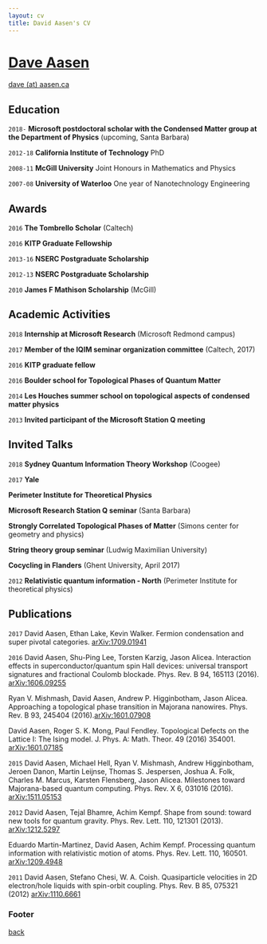 ```yaml
---
layout: cv
title: David Aasen's CV
---
```


# [Dave Aasen](dave.aasen.ca)

<div id="webaddress">
<a href="dave@aasen.ca">dave (at) aasen.ca</a>
</div>

## Education

`2018-` 
__Microsoft postdoctoral scholar with the Condensed Matter group at the Department of Physics__ (upcoming, Santa Barbara)

`2012-18` 
__California Institute of Technology__ PhD

`2008-11` 
__McGill University__ Joint Honours in Mathematics and Physics 

`2007-08`
__University of Waterloo__ One year of Nanotechnology Engineering

## Awards

`2016`
__The Tombrello Scholar__ (Caltech)

`2016`
__KITP Graduate Fellowship__

`2013-16`
__NSERC Postgraduate Scholarship__

`2012-13`
__NSERC Postgraduate Scholarship__

`2010`
__James F Mathison Scholarship__ (McGill)

## Academic Activities

`2018`
__Internship at Microsoft Research__ (Microsoft Redmond campus)

`2017`
__Member of the IQIM seminar organization committee__ (Caltech, 2017)

`2016`
__KITP graduate fellow__

`2016`
__Boulder school for Topological Phases of Quantum Matter__

`2014`
__Les Houches summer school on topological aspects of condensed matter physics__

`2013` 
__Invited participant of the Microsoft Station Q meeting__

## Invited Talks
`2018` 
__Sydney Quantum Information Theory Workshop__ (Coogee)

`2017`
__Yale__

__Perimeter Institute for Theoretical Physics__

__Microsoft Research Station Q seminar__ (Santa Barbara)

__Strongly Correlated Topological Phases of Matter__ (Simons center for geometry and physics)

__String theory group seminar__ (Ludwig Maximilian University)

__Cocycling in Flanders__ (Ghent University, April 2017)

`2012`
__Relativistic quantum information - North__ (Perimeter Institute for theoretical physics)

## Publications

<!-- ### Journals -->

`2017`
David Aasen, Ethan Lake, Kevin Walker. Fermion condensation and super pivotal categories. [arXiv:1709.01941](https://arxiv.org/abs/1709.01941)

`2016`
David Aasen, Shu-Ping Lee, Torsten Karzig, Jason Alicea. Interaction effects in superconductor/quantum spin Hall devices: universal transport signatures and fractional Coulomb blockade. Phys. Rev. B 94, 165113 (2016). [arXiv:1606.09255](https://arxiv.org/abs/1606.09255)

Ryan V. Mishmash, David Aasen, Andrew P. Higginbotham, Jason Alicea. Approaching a topological phase transition in Majorana nanowires. Phys. Rev. B 93, 245404 (2016).[arXiv:1601.07908](https://arxiv.org/abs/1601.07908)

David Aasen, Roger S. K. Mong, Paul Fendley. Topological Defects on the Lattice I: The Ising model.  J. Phys. A: Math. Theor. 49 (2016) 354001. [arXiv:1601.07185](https://arxiv.org/abs/1601.07185)

`2015`
David Aasen, Michael Hell, Ryan V. Mishmash, Andrew Higginbotham, Jeroen Danon, Martin Leijnse, Thomas S. Jespersen, Joshua A. Folk, Charles M. Marcus, Karsten Flensberg, Jason Alicea. Milestones toward Majorana-based quantum computing. Phys. Rev. X 6, 031016 (2016). [	arXiv:1511.05153](https://arxiv.org/abs/1511.05153)

`2012`
David Aasen, Tejal Bhamre, Achim Kempf. Shape from sound: toward new tools for quantum gravity. Phys. Rev. Lett. 110, 121301 (2013). [arXiv:1212.5297](https://arxiv.org/abs/1212.5297)

Eduardo Martin-Martinez, David Aasen, Achim Kempf. Processing quantum information with relativistic motion of atoms. Phys. Rev. Lett. 110, 160501. [arXiv:1209.4948](https://arxiv.org/abs/1209.4948)

`2011`
David Aasen, Stefano Chesi, W. A. Coish. Quasiparticle velocities in 2D electron/hole liquids with spin-orbit coupling. Phys. Rev. B 85, 075321 (2012) [arXiv:1110.6661](https://arxiv.org/abs/1110.6661)


### Footer

<p><a href="./">back</a></p>
